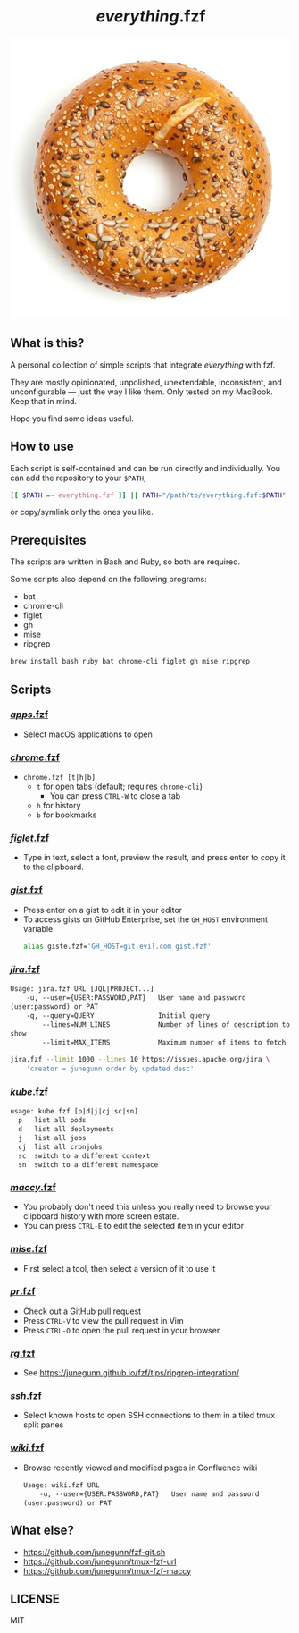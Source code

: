 <h1 align="center">
  <i>everything</i>.fzf
</h1>

![everything.fzf](https://github.com/junegunn/i/blob/master/everything.fzf.jpg)

What is this?
-------------

A personal collection of simple scripts that integrate *everything* with fzf.

They are mostly opinionated, unpolished, unextendable, inconsistent, and
unconfigurable — just the way I like them. Only tested on my MacBook.
Keep that in mind.

Hope you find some ideas useful.

How to use
----------

Each script is self-contained and can be run directly and individually.
You can add the repository to your `$PATH`,

```sh
[[ $PATH =~ everything.fzf ]] || PATH="/path/to/everything.fzf:$PATH"
```

or copy/symlink only the ones you like.

Prerequisites
-------------

The scripts are written in Bash and Ruby, so both are required.

Some scripts also depend on the following programs:

* bat
* chrome-cli
* figlet
* gh
* mise
* ripgrep

```sh
brew install bash ruby bat chrome-cli figlet gh mise ripgrep
```

Scripts
-------

### [_apps_](https://www.apple.com/macos)[.fzf](apps.fzf)

* Select macOS applications to open

### [_chrome_](https://www.google.com/chrome/)[.fzf](chrome.fzf)

* `chrome.fzf [t|h|b]`
    * `t` for open tabs (default; requires `chrome-cli`)
        * You can press `CTRL-W` to close a tab
    * `h` for history
    * `b` for bookmarks

### [_figlet_](http://www.figlet.org/)[.fzf](figlet.fzf)

* Type in text, select a font, preview the result, and press enter to copy it
  to the clipboard.

### [_gist_](https://gist.github.com/)[.fzf](gist.fzf)

* Press enter on a gist to edit it in your editor
* To access gists on GitHub Enterprise, set the `GH_HOST` environment variable
  ```sh
  alias giste.fzf='GH_HOST=git.evil.com gist.fzf'
  ```

### [_jira_](https://www.atlassian.com/software/jira)[.fzf](jira.fzf)

```
Usage: jira.fzf URL [JQL|PROJECT...]
    -u, --user={USER:PASSWORD,PAT}   User name and password (user:password) or PAT
    -q, --query=QUERY                Initial query
        --lines=NUM_LINES            Number of lines of description to show
        --limit=MAX_ITEMS            Maximum number of items to fetch
```

```sh
jira.fzf --limit 1000 --lines 10 https://issues.apache.org/jira \
    'creator = junegunn order by updated desc'
```

### [_kube_](https://kubernetes.io/)[.fzf](kube.fzf)

```
usage: kube.fzf [p|d|j|cj|sc|sn]
  p   list all pods
  d   list all deployments
  j   list all jobs
  cj  list all cronjobs
  sc  switch to a different context
  sn  switch to a different namespace
```

### [_maccy_](https://maccy.app/)[.fzf](maccy.fzf)

* You probably don't need this unless you really need to browse your clipboard
  history with more screen estate.
* You can press `CTRL-E` to edit the selected item in your editor

### [_mise_](https://mise.jdx.dev/)[.fzf](mise.fzf)

* First select a tool, then select a version of it to use it

### [_pr_](https://docs.github.com/en/pull-requests)[.fzf](pr.fzf)

* Check out a GitHub pull request
* Press `CTRL-V` to view the pull request in Vim
* Press `CTRL-O` to open the pull request in your browser

### [_rg_](https://github.com/BurntSushi/ripgrep)[.fzf](rg.fzf)

* See https://junegunn.github.io/fzf/tips/ripgrep-integration/

### [_ssh_](https://en.wikipedia.org/wiki/Secure_Shell)[.fzf](ssh.fzf)

* Select known hosts to open SSH connections to them in a tiled tmux split
  panes

### [_wiki_](https://www.atlassian.com/software/confluence)[.fzf](wiki.fzf)

* Browse recently viewed and modified pages in Confluence wiki
  ```
  Usage: wiki.fzf URL
      -u, --user={USER:PASSWORD,PAT}   User name and password (user:password) or PAT
  ```

What else?
----------

* https://github.com/junegunn/fzf-git.sh
* https://github.com/junegunn/tmux-fzf-url
* https://github.com/junegunn/tmux-fzf-maccy

LICENSE
-------

MIT
